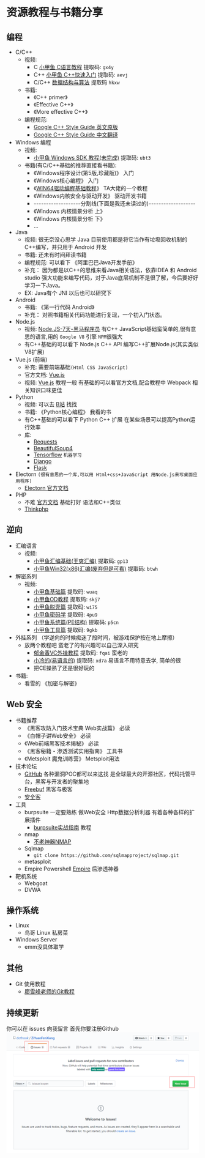 # 资源教程与书籍分享

## 编程
* C/C++
    + 视频: 
        - C [小甲鱼 C语言教程](https://pan.baidu.com/s/1tbV6eHBAVAOVBgcg5YJC2Q) 提取码: `gx4y`
        - C++ [小甲鱼 C++快速入门](https://pan.baidu.com/s/1qmFrB8IoEalbEQXKmWcy4g)  提取码: `aevj`
        - C/C++ [数据结构与算法](https://pan.baidu.com/s/1nw8pFsWBrHJs20de1r1ing) 提取码 `hkxw`
    + 书籍:
        - 《C++ primer》
        - 《Effective C++》
        - 《More effective C++》
    + 编程规范:
        - [Google C++ Style Guide 英文原版](https://google.github.io/styleguide/cppguide.html) 
        - [Google C++ Style Guide 中文翻译](https://google.github.io/styleguide/cppguide.html)
* Windows 编程
    + 视频: 
        - [小甲鱼 Windows SDK 教程(未完成)](https://pan.baidu.com/s/1pngM3TLC-e0QQ1P3N13Vsw) 提取码: `ubt3`
    + 书籍(有C/C++基础的推荐直接看书籍):
        - 《Windows程序设计(第5版,珍藏版)》 入门
        - 《Windows核心编程》 入门
        - 《[WIN64驱动编程基础教程](http://www.m5home.com/bbs/thread-7971-1-1.html)》 TA大佬的一个教程 
        - 《Windows内核安全与驱动开发》 驱动开发书籍
        - -------------------分割线(下面是我还未读过的)-------------------
        - 《Windows 内核情景分析 上》
        - 《Windows 内核情景分析 下》
        - ...
* Java
    + 视频: 很无奈没心思学 Java 目前使用都是将它当作有垃圾回收机制的C++编写，并只用于 Android 开发
    + 书籍: 还未有时间拜读书籍
    + 编程规范: 可以看下 《阿里巴巴Java开发手册》 
    + 补充： 因为都是以C++的思维来看Java相关语法，依靠IDEA 和 Android studio 强大功能来编写代码，对于Java底层机制不是很了解，今后要好好学习一下Java。
    + EX: Java有个 JNI 以后也可以研究下
* Android
    + 书籍: 《第一行代码 Android》 
    + 补充： 对照书籍相关代码功能进行复现，一个初入门状态。
* Node.js
    + 视频: [Node.JS-7天-黑马程序员](https://www.bilibili.com/video/av27670326?from=search&seid=9851942222937173995) 有C++ JavaScript基础蛮简单的,很有意思的语言,用的 `Google V8` 引擎 `NPM`很强大
    + 有C++基础的可以看下 Node.js C++ API 编写C++扩展Node.js(其实类似V8扩展)
* Vue.js (前端)
    + 补充: 需要前端基础`(Html CSS JavaScript)`
    + 官方文档: [Vue.js](https://cn.vuejs.org/v2/guide/)
    + 视频: [Vue.js](https://www.bilibili.com/video/av24826984?from=search&seid=4226900069019711864) 教程一般 有基础的可以看官方文档,配合教程中 Webpack 相关知识口味更佳
* Python
    + 视频: 可以去 [B站](https://www.bilibili.com) 找找
    + 书籍: 《Python核心编程》 我看的书
    + 有C++基础的可以看下 Python C++ 扩展 在某些场景可以提高Python运行效率
    + 库:
        - [Requests](http://docs.python-requests.org/zh_CN/latest/user/quickstart.html)
        - [BeautifulSoup4](https://beautifulsoup.readthedocs.io/zh_CN/v4.4.0/)
        - [Tensorflow](https://tensorflow.google.cn/) `机器学习`
        - [Django](https://www.djangoproject.com/)
        - [Flask](http://docs.jinkan.org/docs/flask/)
* Electorn `(很有意思的一个库,可以用 Html+css+JavaScript 用Node.js来写桌面应用程序)`
    + [Electorn 官方文档](http://electronjs.org/docs)
* PHP
    + 不难 [官方文档](http://php.net/manual/zh/) 基础打好 语法和C++类似
    + [Thinkphp](http://www.thinkphp.cn/)

## 逆向
* 汇编语言
    + 视频:
        - [小甲鱼汇编基础(王爽汇编)](https://pan.baidu.com/s/1t3wV4GNlHurn5yXpU2ItEA) 提取码: `gp13`
        - [小甲鱼Win32(x86)汇编(废弃但是可看)](https://pan.baidu.com/s/1UuhM9eM4TH0KRzIleHmFHw) 提取码: `btwh`
* 解密系列
    + 视频:
        - [小甲鱼基础篇](https://pan.baidu.com/s/1yexO-tEMKdAb2ylBS6m9mQ) 提取码: `wuaq`
        - [小甲鱼OD教程](https://pan.baidu.com/s/1gIjAKxbS-vLg_rgTKGk5dA) 提取码: `skj7`
        - [小甲鱼脱壳篇](https://pan.baidu.com/s/1SCCf6ll5f5lRDTSu-BgaQg) 提取码: `wi75`
        - [小甲鱼密码学](https://pan.baidu.com/s/1-MR0yI0r20n8o4CvmzBjcw) 提取码: `4pu9`
        - [小甲鱼系统篇(PE结构)](https://pan.baidu.com/s/1cj6LU6xwfa5BecjBZUTkZw) 提取码: `p5cn`
        - [小甲鱼工具篇](https://pan.baidu.com/s/1lUjUgRulOE2c3HhNlxKxDQ) 提取码: `9gkb`
* 外挂系列 （学逆向的时候痴迷了段时间，被游戏保护按在地上摩擦）
    + 放两个教程吧 蛮老了的有兴趣可以自己深入研究
        - [郁金香VC外挂教程](https://pan.baidu.com/s/1OuPeVTL0vDY8lJT4OWOSKw) 提取码: `fqai` 蛮老的
        - [小冷的(易语言的)](https://pan.baidu.com/s/1fVWSNsu_kodW8WfTUSaM4w) 提取码: `xd7a` 易语言不用特意去学, 简单的很
        - 把CE操熟了还是很好玩的
* 书籍:
    - 看雪的 《加密与解密》

## Web 安全
* 书籍推荐
    + 《黑客攻防入门技术宝典 Web实战篇》 必读
    + 《白帽子讲Web安全》 必读
    + 《Web前端黑客技术揭秘》 必读
    + 《黑客秘籍 - 渗透测试实用指南》 工具书
    + 《Metsploit 魔鬼训练营》 Metsploit用法
* 技术论坛
    + [GitHub](https://github.com/) 各种漏洞POC都可以来这找 是全球最大的开源社区，代码托管平台，黑客与开发者的聚集地
    + [Freebuf](https://www.freebuf.com/) 黑客与极客
    + [安全客](https://anquanke.com)
* 工具
    + burpsuite 一定要熟练 做Web安全 Http数据分析利器 有着各种各样的扩展插件
        - [burpsuite实战指南](https://t0data.gitbooks.io/burpsuite/content/) 教程
    + nmap
        - [不老神器NMAP](https://www.freebuf.com/news/141607.html)
    + Sqlmap
        - `git clone https://github.com/sqlmapproject/sqlmap.git`
    + metasploit
    + Empire Powershell [Empire](http://www.powershellempire.com/) 后渗透神器
* 靶机系统
    + Webgoat
    + DVWA
## 操作系统
* Linux
    + 鸟哥 Linux 私房菜
* Windows Server
    + emm没具体取学
## 其他
* Git 使用教程
    - [廖雪峰老师的Git教程](https://www.liaoxuefeng.com/wiki/0013739516305929606dd18361248578c67b8067c8c017b000)

## 持续更新
你可以在 issues 向我留言 首先你要注册Github
![](img/liuyan.png)
